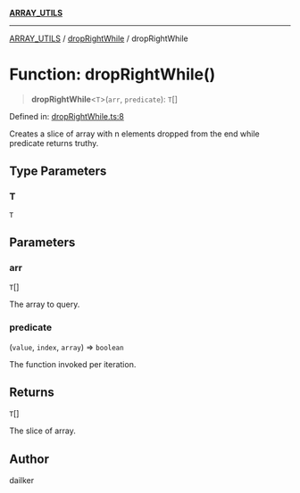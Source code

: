 [**ARRAY_UTILS**](../../README.md)

***

[ARRAY_UTILS](../../README.md) / [dropRightWhile](../README.md) / dropRightWhile

# Function: dropRightWhile()

> **dropRightWhile**\<`T`\>(`arr`, `predicate`): `T`[]

Defined in: [dropRightWhile.ts:8](https://github.com/dailker/everyutil/blob/41b2b91e0d43fdbbea18f7ea0bcf4029dd413f41/src/array/dropRightWhile.ts#L8)

Creates a slice of array with n elements dropped from the end while predicate returns truthy.

## Type Parameters

### T

`T`

## Parameters

### arr

`T`[]

The array to query.

### predicate

(`value`, `index`, `array`) => `boolean`

The function invoked per iteration.

## Returns

`T`[]

The slice of array.

## Author

dailker
